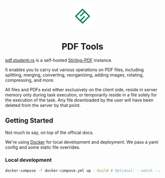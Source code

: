 <p align="center"><img src="https://raw.githubusercontent.com/studenti-rs/pdf/de7aa7b4187a9b1c935693435f4a6d426b3e146e/stirling-pdf/customFiles/static/favicon.svg" width="80" ></p>

<h1 align="center">PDF Tools</h1>

[pdf.studenti.rs](https://pdf.studenti.rs) is a self-hosted [Stirling-PDF](https://github.com/Stirling-Tools/Stirling-PDF/tree/main) instance.

It enables you to carry out various operations on PDF files, including splitting, merging, converting, reorganizing, adding images, rotating, compressing, and more.

All files and PDFs exist either exclusively on the client side, reside in server memory only during task execution, or temporarily reside in a file solely for the execution of the task. Any file downloaded by the user will have been deleted from the server by that point.

## Getting Started

Not much to say, on top of the official docs.

We're using [Docker](https://www.docker.com/) for local development and deployment. We pass a yaml config and some static file overrides.

### Local development

```bash
docker-compose -f docker-compose.yml up --build # Optional: --watch --remove-orphans
```
